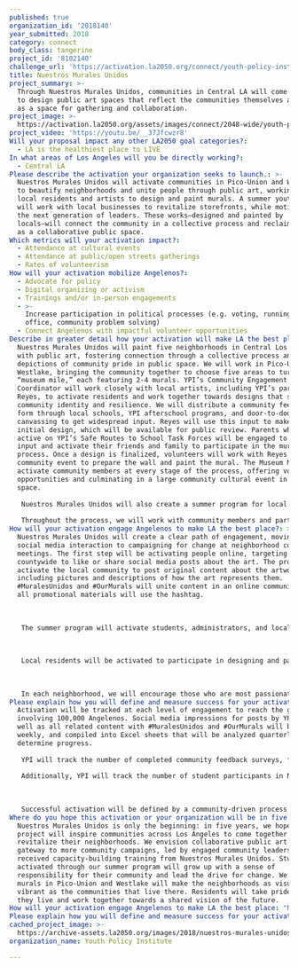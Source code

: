 ```yaml
---
published: true
organization_id: '2018140'
year_submitted: 2018
category: connect
body_class: tangerine
project_id: '8102140'
challenge_url: 'https://activation.la2050.org/connect/youth-policy-institute/'
title: Nuestros Murales Unidos
project_summary: >-
  Through Nuestros Murales Unidos, communities in Central LA will come together
  to design public art spaces that reflect the communities themselves and serve
  as a space for gathering and collaboration.
project_image: >-
  https://activation.la2050.org/assets/images/connect/2048-wide/youth-policy-institute.jpg
project_video: 'https://youtu.be/__37Jfcwzr8'
Will your proposal impact any other LA2050 goal categories?:
  - LA is the healthiest place to LIVE
In what areas of Los Angeles will you be directly working?:
  - Central LA
Please describe the activation your organization seeks to launch.: >-
  Nuestros Murales Unidos will activate communities in Pico-Union and Westlake
  to beautify neighborhoods and unite people through public art, working with
  local residents and artists to design and paint murals. A summer youth program
  will work with local businesses to revitalize storefronts, while motivating
  the next generation of leaders. These works—designed and painted by
  locals—will connect the community in a collective process and reclaim streets
  as a collaborative public space.
Which metrics will your activation impact?​:
  - Attendance at cultural events
  - Attendance at public/open streets gatherings
  - Rates of volunteerism
How will your activation mobilize Angelenos?:
  - Advocate for policy
  - Digital organizing or activism
  - Trainings and/or in-person engagements
  - >-
    Increase participation in political processes (e.g. voting, running for
    office, community problem solving)
  - Connect Angelenos with impactful volunteer opportunities
Describe in greater detail how your activation will make LA the best place?: >-
  Nuestros Murales Unidos will paint five neighborhoods in Central Los Angeles
  with public art, fostering connection through a collective process and
  depictions of community pride in public space. We will work in Pico-Union and
  Westlake, bringing the community together to choose five areas to turn into a
  “museum mile,” each featuring 2-4 murals. YPI’s Community Engagement
  Coordinator will work closely with local artists, including YPI’s partner Juan
  Reyes, to activate residents and work together towards designs that showcase
  community identity and resilience. We will distribute a community feedback
  form through local schools, YPI afterschool programs, and door-to-door
  canvassing to get widespread input. Reyes will use this input to make an
  initial design, which will be available for public review. Parents who are
  active on YPI’s Safe Routes to School Task Forces will be engaged to give
  input and activate their friends and family to participate in the mural
  process. Once a design is finalized, volunteers will work with Reyes at a
  community event to prepare the wall and paint the mural. The Museum Miles will
  activate community members at every stage of the process, offering volunteer
  opportunities and culminating in a large community cultural event in a public
  space.
   
   Nuestros Murales Unidos will also create a summer program for local students to participate in beautification. The program will be run by the Community Engagement Coordinator and held each weekday for an hour. Students will work with local businesses to talk about the appearance of their storefront, offering to repaint shabby exterior walls with simple designs or place decorated potted plants outside. The summer program will activate the next generation of community leaders, empowering students with a sense of responsibility to their community and the tools to take action. Parents and community members will be encouraged to help with designing and creating these smaller works.
   
   Throughout the process, we will work with community members and partner organizations to kick off a social media campaign using the artworks as a focal point for community pride. #MuralesUnidos and #OurMurals will give this project a unified online presence, and carry connections created through the design process online. Angelenos across the city will be connected to the art through Facebook, Instagram, and Twitter, and encouraged to start similar projects in their own communities. By offering meaningful volunteer opportunities and cultural events in community spaces, YPI hopes to provide resources for these communities to come together and create something that truly represents them. The collaborative murals will serve as a visual representation of the community’s pride and resilience, as well as the power of collective action. These works—chosen, designed, and painted by locals—will reclaim streets as a collaborative public space, a canvas for public engagement led by a new generation of community leaders.
How will your activation engage Angelenos to make LA the best place?: >-
  Nuestros Murales Unidos will create a clear path of engagement, moving from
  social media interaction to campaigning for change at neighborhood council
  meetings. The first step will be activating people online, targeting Angelenos
  countywide to like or share social media posts about the art. The project will
  activate the local community to post original content about the artworks,
  including pictures and descriptions of how the art represents them.
  #MuralesUnidos and #OurMurals will unite content in an online community, and
  all promotional materials will use the hashtag.
   
   
   
   The summer program will activate students, administrators, and local business owners, creating partnerships for neighborhood beautification. Business owners will be key stakeholders, and encouraged to engage in other aspects of the project.
   
   
   
   Local residents will be activated to participate in designing and painting the murals. Bilingual forms will be sent out to students and families, and staff will canvas to widen the project’s reach. This process will emphasize community ownership of the project, and lead to large volunteer turnout at mural creation events.
   
   
   
   In each neighborhood, we will encourage those who are most passionate to join together in a Task Force that will canvas for community input, rally friends and family to attend events, and campaign for any needed City approval. The Task Force will receive capacity-building training to attend neighborhood council meetings and lead the charge for change.
Please explain how you will define and measure success for your activation.​: >-
  Activation will be tracked at each level of engagement to reach the goal of
  involving 100,000 Angelenos. Social media impressions for posts by YPI, as
  well as all related content with #MuralesUnidos and #OurMurals will be tracked
  weekly, and compiled into Excel sheets that will be analyzed quarterly to
  determine progress.
   
   YPI will track the number of completed community feedback surveys, flyers given to students and families, and community members volunteering at mural events. These numbers will be analyzed in quarterly STAT Reports that track progress towards annual outcomes. Nuestros Murales Unidos will aim to reach 100 community members through canvassing, give flyers to 400 students, and engage 100 volunteers in each area.
   
   Additionally, YPI will track the number of student participants in Nuestros Murales Unidos summer program through enrollment forms, with a goal of enrolling 100 students over two years. Students will activate business owners, whose activation will be tracked by the Community Engagement Coordinator. The Community Engagement Coordinator will also be responsible for tracking the number of community members activated in each Task Force, with a goal of 20 community members in total.
   
   
   
   Successful activation will be defined by a community-driven process and murals made by and for local residents. Our vision of success also includes a widespread social media campaign that will activate Angelenos across the county to reach the goal of engaging 100,000 people.
Where do you hope this activation or your organization will be in five years?: >-
  Nuestros Murales Unidos is only the beginning: in five years, we hope this
  project will inspire communities across Los Angeles to come together and
  revitalize their neighborhoods. We envision collaborative public art as a
  gateway to more community campaigns, led by engaged community leaders who
  received capacity-building training from Nuestros Murales Unidos. Students
  activated through our summer program will grow up with a sense of
  responsibility for their community and lead the drive for change. We hope that
  murals in Pico-Union and Westlake will make the neighborhoods as visually
  vibrant as the communities that live there. Residents will take pride in where
  they live and work together towards a shared vision of the future.
How will your activation engage Angelenos to make LA the best place: "Nuestros Murales Unidos will create a clear path of engagement, moving from social media interaction to campaigning for change at neighborhood council meetings. The first step will be activating people online, targeting Angelenos countywide to like or share social media posts about the art. The project will activate the local community to post original content about the artworks, including pictures and descriptions of how the art represents them. #MuralesUnidos and #OurMurals will unite content in an online community, and all promotional materials will use the hashtag.\r\n\r\nThe summer program will activate students, administrators, and local business owners, creating partnerships for neighborhood beautification. Business owners will be key stakeholders, and encouraged to engage in other aspects of the project.\r\n\r\nLocal residents will be activated to participate in designing and painting the murals. Bilingual forms will be sent out to students and families, and staff will canvas to widen the project’s reach. This process will emphasize community ownership of the project, and lead to large volunteer turnout at mural creation events.\r\n\r\nIn each neighborhood, we will encourage those who are most passionate to join together in a Task Force that will canvas for community input, rally friends and family to attend events, and campaign for any needed City approval. The Task Force will receive capacity-building training to attend neighborhood council meetings and lead the charge for change."
Please explain how you will define and measure success for your activation.: "Activation will be tracked at each level of engagement to reach the goal of involving 100,000 Angelenos. Social media impressions for posts by YPI, as well as all related content with #MuralesUnidos and #OurMurals will be tracked weekly, and compiled into Excel sheets that will be analyzed quarterly to determine progress.\r\nYPI will track the number of completed community feedback surveys, flyers given to students and families, and community members volunteering at mural events. These numbers will be analyzed in quarterly STAT Reports that track progress towards annual outcomes. Nuestros Murales Unidos will aim to reach 100 community members through canvassing, give flyers to 400 students, and engage 100 volunteers in each area.\r\nAdditionally, YPI will track the number of student participants in Nuestros Murales Unidos summer program through enrollment forms, with a goal of enrolling 100 students over two years. Students will activate business owners, whose activation will be tracked by the Community Engagement Coordinator. The Community Engagement Coordinator will also be responsible for tracking the number of community members activated in each Task Force, with a goal of 20 community members in total.\r\n\r\nSuccessful activation will be defined by a community-driven process and murals made by and for local residents. Our vision of success also includes a widespread social media campaign that will activate Angelenos across the county to reach the goal of engaging 100,000 people."
cached_project_image: >-
  https://archive-assets.la2050.org/images/2018/nuestros-murales-unidos/activation.la2050.org/assets/images/connect/2048-wide/youth-policy-institute.jpg
organization_name: Youth Policy Institute

---
```

